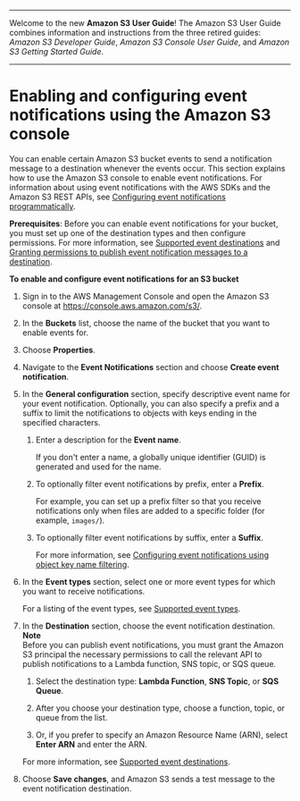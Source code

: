 --------

Welcome to the new **Amazon S3 User Guide**\! The Amazon S3 User Guide combines information and instructions from the three retired guides: *Amazon S3 Developer Guide*, *Amazon S3 Console User Guide*, and *Amazon S3 Getting Started Guide*\.

--------

# Enabling and configuring event notifications using the Amazon S3 console<a name="enable-event-notifications"></a>

You can enable certain Amazon S3 bucket events to send a notification message to a destination whenever the events occur\. This section explains how to use the Amazon S3 console to enable event notifications\. For information about using event notifications with the AWS SDKs and the Amazon S3 REST APIs, see [Configuring event notifications programmatically](how-to-enable-disable-notification-intro.md#event-notification-configuration)\. 

**Prerequisites**: Before you can enable event notifications for your bucket, you must set up one of the destination types and then configure permissions\. For more information, see [Supported event destinations](notification-how-to-event-types-and-destinations.md#supported-notification-destinations) and [Granting permissions to publish event notification messages to a destination](grant-destinations-permissions-to-s3.md)\.

**To enable and configure event notifications for an S3 bucket**

1. Sign in to the AWS Management Console and open the Amazon S3 console at [https://console\.aws\.amazon\.com/s3/](https://console.aws.amazon.com/s3/)\.

1. In the **Buckets** list, choose the name of the bucket that you want to enable events for\.

1. Choose **Properties**\.

1. Navigate to the **Event Notifications** section and choose **Create event notification**\.

1. In the **General configuration** section, specify descriptive event name for your event notification\. Optionally, you can also specify a prefix and a suffix to limit the notifications to objects with keys ending in the specified characters\.

   1. Enter a description for the **Event name**\.

      If you don't enter a name, a globally unique identifier \(GUID\) is generated and used for the name\. 

   1. To optionally filter event notifications by prefix, enter a **Prefix**\. 

      For example, you can set up a prefix filter so that you receive notifications only when files are added to a specific folder \(for example, `images/`\)\. 

   1. To optionally filter event notifications by suffix, enter a **Suffix**\. 

      For more information, see [Configuring event notifications using object key name filtering](notification-how-to-filtering.md)\. 

1. In the **Event types** section, select one or more event types for which you want to receive notifications\. 

   For a listing of the event types, see [Supported event types](notification-how-to-event-types-and-destinations.md#supported-notification-event-types)\.

1. In the **Destination** section, choose the event notification destination\. 
**Note**  
Before you can publish event notifications, you must grant the Amazon S3 principal the necessary permissions to call the relevant API to publish notifications to a Lambda function, SNS topic, or SQS queue\.

   1. Select the destination type: **Lambda Function**, **SNS Topic**, or **SQS Queue**\.

   1. After you choose your destination type, choose a function, topic, or queue from the list\.

   1. Or, if you prefer to specify an Amazon Resource Name \(ARN\), select **Enter ARN** and enter the ARN\.

   For more information, see [Supported event destinations](notification-how-to-event-types-and-destinations.md#supported-notification-destinations)\.

1. Choose **Save changes**, and Amazon S3 sends a test message to the event notification destination\.